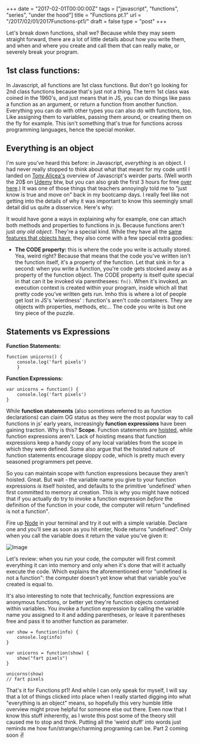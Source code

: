 +++
date = "2017-02-01T00:00:00Z"
tags = ["javascript", "functions", "series", "under the hood"]
title = "Functions pt.1"
url = "/2017/02/01/2017Functions-pt1/"
draft = false
type = "post"
+++

Let's break down functions, shall we? Because while they may seem straight forward, there are a lot of little details about how you write them, and when and where you create and call them that can really make, or severely break your program.

## 1st class functions:
In Javascript, all functions are 1st class functions. But don't go looking for 2nd class functions because that's just not a thing. The term 1st class was coined in the 1960's, and just means that in JS, you can do things like pass a function as an argument,  or return a function from another function. Everything you can do with other types you can also do with functions, too. Like assigning them to variables, passing them around, or creating them on the fly for example. This isn't something that's true for functions across programming languages, hence the special moniker.

## Everything is an object
I'm sure you've heard this before: in Javascript, _everything_ is an object. I had never really stopped to think about what that meant for my code until I landed on [Tony Alicea's](https://twitter.com/anthonypalicea?lang=en) overview of Javascript's weirder parts. (Well worth the 20$ on [Udemy](https://www.udemy.com/understand-javascript/) btw, but you can also grab the first 3 hours for free [over here](https://www.youtube.com/watch?v=Bv_5Zv5c-Ts).) It was one of those things that teachers annoyingly told me to "just know is true and move on" back in my bootcamp days. I really feel like not getting into the details of why it was important to know this seemingly small detail did us quite a disservice. Here's why:

 It would have gone a ways in explaining why for example, one can attach both methods and properties to functions in js. Because functions aren't just _any old object_. They're a special kind. While they have all the [same features that objects have](https://developer.mozilla.org/en-US/docs/Learn/JavaScript/Objects/Basics), they also come with a few special extra goodies:

- __The CODE property:__ this is where the code you write is actually stored. Yea, weird right? Because that means that the code you've written isn't the function itself, it's a property of the function. Let that sink in for a second: when you write a function, you're code gets stocked away as a property of the function object. The CODE property is itself quite special in that can it be invoked via parenthesees: `fn()`. When it's invoked,  an execution context is created within your program, inside which all that pretty code you've written gets run. Imho this is where a lot of people get lost in JS's 'wierdness' : function's aren't code containers. They are objects with properties, methods, etc... The code you write is but one tiny piece of the puzzle.

## Statements vs Expressions
__Function Statements:__
```
function unicorns() {
	console.log('fart pixels')
	}
```

__Function Expressions:__
```
var unicorns = function() {
	console.log('fart pixels')
}
```

While __function statements__ (also sometimes referred to as function declarations) can claim OG status as they were the most popular way to call functions in js' early years, increasingly __function expressions__ have been gaining traction. Why is this? __Scope__. Function statements are [hoisted](https://developer.mozilla.org/en-US/docs/Glossary/Hoisting), while function expressions aren't. Lack of hoisting means that function expressions keep a handy copy of any local variables from the scope in which they were defined. Some also argue that the hoisted nature of function statements encourage sloppy code, which is pretty much every seasoned programmers pet peeve.

So you can maintain scope with function expressions because they aren't hoisted. Great. But wait - the variable name you give to your function expressions _is_ itself hoisted, and defaults to the primitive 'undefined' when first committed to memory at creation. This is why you might have noticed that if you actually do try to invoke a function expression _before_  the definition of the function in your code, the computer will return "undefined is not a function".

Fire up [Node](https://nodejs.org/en/) in your terminal and try it out with a simple variable. Declare one and you'll see as soon as you hit enter, Node returns "undefined". Only when you call the variable does it return the value you've given it:

![Image](https://raw.githubusercontent.com/unicornsfartpixels/unicornsfartpixels.github.io/master/media/node.png)

Let's review: when you run your code, the computer will first commit everything it can into memory and only when it's done that will it actually execute the code. Which explains the aforementioned error "undefined is not a function": the computer doesn't yet know what that variable you've created is equal to.

It's also interesting to note that technically, function expressions are anonymous functions, or better yet they're function objects contained within variables. You invoke a function expression by calling the variable name you assigned to it and adding parentheses, or leave it parentheses free and pass it to another function as parameter.

```
var show = function(info) {
	console.log(info)
}

var unicorns = function(show) {
	show("fart pixels")
}

unicorns(show)
// fart pixels
```

That's it for Functions pt1! And while I can only speak for myself, I will say that a lot of things clicked into place when I really started digging into what "everything is an object" means, so hopefully this very humble little overview might prove helpful for someone else out there. Even now that I know this stuff inherently, as I wrote this post some of the theory still caused me to stop and think. Putting all the 'weird stuff' into words just reminds me how fun/strange/charming programing can be. Part 2 coming soon ✌️
